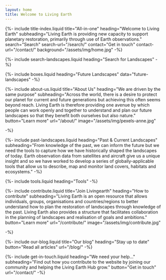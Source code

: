 ```yaml
---
layout: home
title: Welcome to Living Earth
---
```


{%-
        include title-index.liquid
        title="All-in-one"
        heading="Welcome to Living Earth"
        subheading="Living Earth is providing new capacity to support planetary restoration, primarily through use of Earth observations."
        search="Search" search-url="/search/"
        contact="Get in touch" contact-url="/contact/"
        background="/assets/img/home.jpg"
-%}

{%-
        include search-landscapes.liquid
        heading="Search for Landscapes"
-%}

{%-
        include boxes.liquid
        heading="Future Landscapes"
        data="future-landscapes"
-%}

{%-
        include about-us.liquid
        title="About Us"
        heading="We are driven by the same purpose"
        subheading="Across the world, there is a desire to protect our planet for current and future generations but achieving this often seems beyond reach. Living Earth is therefore providing one avenue by which people can work openly and together to understand and plan our future landscapes so that they benefit both ourselves but also nature."
        button="Learn more" url="/about/"
        image="/assets/img/pexels-anne.jpg"

-%}

{%-
        include past-landscapes.liquid
        heading="Past & Current Landscapes"
        subheading="From knowledge of the past, we can inform the future but we need the tools to capture how we have historically shaped the landscapes of today. Earth observation data from satellites and aircraft give us a unique insight and so we have worked to develop a series of globally-applicable tools that allow us to describe, map and monitor land covers, habitats and ecosystems."
-%}

{%-
        include tools.liquid
        heading="Tools"
-%}

{%-
        include contribute.liquid
        title="Join Livingearth"
        heading="How to contribute"
        subheading="Living Earth is an open resource that allows individuals, groups, organisations and countries/regions to better understand how to plan the restoration of landscapes through knowledge of the past. Living Earth also provides a structure that facilitates collaboration in the planning of landscapes and realisation of goals and ambitions."
        button="Learn more" url="/contribute/"
        image="/assets/img/contribute.jpg"

-%}

{%-
        include our-blog.liquid
        title="Our blog"
        heading="Stay up to date"
        button="Read all articles" url="/blog/"
-%}

{%-
        include get-in-touch.liquid
        heading="We need your help&hellip;"
        subheading="Find out how you contribute to the website by joining our community and helping the Living Earth Hub grow."
        button="Get in touch" url="/contact/"
-%}